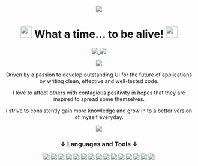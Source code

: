 <p align="center">
  <a href="https://git.io/typing-svg">
    <img src="https://readme-typing-svg.herokuapp.com/?lines=Welcome+to+my+GitHub+Profile!;Frontend+Focused+Software+Developer">
  </a>
</p>

<h1 align="center"><img src="https://media.giphy.com/media/fwR54Wq7dYu9VXKiAF/giphy.gif" width="30" height="30"> What a time... to be alive! <img src="https://media.giphy.com/media/fwR54Wq7dYu9VXKiAF/giphy.gif" width="30" height="30"></h1>

<p align="center">
  <a href="https://www.linkedin.com/in/camaragon/" target="_blank">
    <img src="https://img.shields.io/badge/LinkedIn-0077B5?style=for-the-badge&logo=linkedin&logoColor=white">
  </a>
  <a href="mailto:caragon4695@gmail.com" target="_blank">
    <img src="https://img.shields.io/badge/Gmail-D14836?style=for-the-badge&logo=gmail&logoColor=white">
  </a>
</p>

<p align="center">
  <img src="https://github-readme-stats.vercel.app/api?username=camaragon&show_icons=true&theme=tokyonight" />
</p>

<p align="center">Driven by a passion to develop outstanding UI for the future of applications by writing clean, effective and well-tested code.</p>
<p align="center">I love to affect others with contagious positivity in hopes that they are inspired to spread some themselves.</p>
<p align="center">I strive to consistently gain more knowledge and grow in to a better version of myself everyday.</p>

<p align="center">
  <a href="https://github.com/kittinan/spotify-github-profile" target="_blank" rel="noopener noreferrer">
    <img src="https://spotify-github-profile.vercel.app/api/view?uid=teezer109&cover_image=true&theme=default">
  </a>
</p>

<h3 align="center">↓ Languages and Tools ↓</h3>
<p align="center"> 
    <img src="https://img.shields.io/badge/React-20232A?style=for-the-badge&logo=react&logoColor=61DAFB"/>    
    <img src="https://img.shields.io/badge/React_Router-CA4245?style=for-the-badge&logo=react-router&logoColor=white"/>
    <img src="https://img.shields.io/badge/JavaScript-F7DF1E?style=for-the-badge&logo=javascript&logoColor=black"/>
    <img src="https://img.shields.io/badge/HTML5-E34F26?style=for-the-badge&logo=html5&logoColor=white"/> 
    <img src="https://img.shields.io/badge/CSS3-1572B6?style=for-the-badge&logo=css3&logoColor=white"/>
    <img src="https://img.shields.io/badge/Sass-CC6699?style=for-the-badge&logo=sass&logoColor=white"/>
    <img src="https://img.shields.io/badge/Bootstrap-563D7C?style=for-the-badge&logo=bootstrap&logoColor=white"/>
    <img src="https://img.shields.io/badge/Git-F05032?style=for-the-badge&logo=git&logoColor=white"/>
    <img src="https://img.shields.io/badge/Redux-593D88?style=for-the-badge&logo=redux&logoColor=white"/>
    <img src="https://img.shields.io/badge/Node.js-43853D?style=for-the-badge&logo=node.js&logoColor=white"/>
    <img src="https://img.shields.io/badge/npm-CB3837?style=for-the-badge&logo=npm&logoColor=white"/>
    <img src="https://img.shields.io/badge/Express.js-404D59?style=for-the-badge&logo=express&logoColor=white"/>
    <img src="https://img.shields.io/badge/Heroku-430098?style=for-the-badge&logo=heroku&logoColor=white"/>
    <img src="https://img.shields.io/badge/Markdown-000000?style=for-the-badge&logo=markdown&logoColor=white"/>
    <img src=" https://img.shields.io/badge/firebase-ffca28?style=for-the-badge&logo=firebase&logoColor=white"/>
</p>


<!--
**camaragon/camaragon** is a ✨ _special_ ✨ repository because its `README.md` (this file) appears on your GitHub profile.

Here are some ideas to get you started:

- 🔭 I’m currently working on ...
- 🌱 I’m currently learning ...
- 👯 I’m looking to collaborate on ...
- 🤔 I’m looking for help with ...
- 💬 Ask me about ...
- 📫 How to reach me: ...
- 😄 Pronouns: ...
- ⚡ Fun fact: ...
-->

